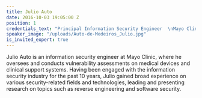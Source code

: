 ```yaml
---
title: Julio Auto
date: 2016-10-03 19:05:00 Z
position: 1
credentials_text: "Principal Information Security Engineer  \nMayo Clinic"
speaker_image: "/uploads/Auto-de-Medeiros_Julio.jpg"
is_invited_expert: true
---
```


Julio Auto is an information security engineer at Mayo Clinic, where he oversees and conducts vulnerability assessments on medical devices and clinical support systems. Having been engaged with the information security industry for the past 10 years, Julio gained broad experience on various security-related fields and technologies, leading and presenting research on topics such as reverse engineering and software security.
